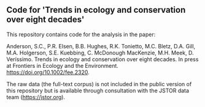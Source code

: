 ## Code for 'Trends in ecology and conservation over eight decades'

This repository contains code for the analysis in the paper:

Anderson, S.C., P.R. Elsen, B.B. Hughes, R.K. Tonietto, M.C. Bletz, D.A. Gill, M.A. Holgerson, S.E. Kuebbing, C. McDonough MacKenzie, M.H. Meek, D. Veríssimo. Trends in ecology and conservation over eight decades. In press at Frontiers in Ecology and the Environment. <https://doi.org/10.1002/fee.2320>.

The raw data (the full-text corpus) is not included in the public version of this repository but is available through consultation with the JSTOR data team (<https://jstor.org>).

